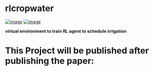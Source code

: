 # rlcropwater


[![image](https://img.shields.io/pypi/v/rlcropwater.svg)](https://pypi.python.org/pypi/rlcropwater)
[![image](https://img.shields.io/conda/vn/conda-forge/rlcropwater.svg)](https://anaconda.org/conda-forge/rlcropwater)

**virtual environment to train RL agent to schedule irrigation**

# This Project will be published after publishing the paper:

